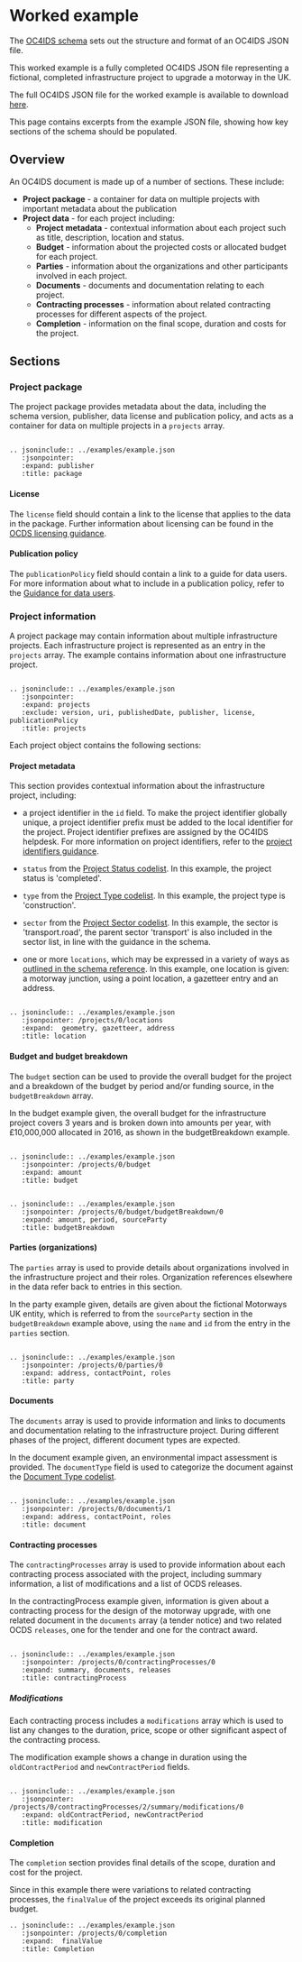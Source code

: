 # Worked example

The [OC4IDS schema](../reference/index.md) sets out the structure and format of an OC4IDS JSON file.

This worked example is a fully completed OC4IDS JSON file representing a fictional, completed infrastructure project to upgrade a motorway in the UK.

The full OC4IDS JSON file for the worked example is available to download [here](../../../../_static/example.json).

This page contains excerpts from the example JSON file, showing how key sections of the schema should be populated.

## Overview

An OC4IDS document is made up of a number of sections. These include:

* **Project package** - a container for data on multiple projects with important metadata about the publication
* **Project data** - for each project including:
  * **Project metadata** - contextual information about each project such as title, description, location and status.
  * **Budget** - information about the projected costs or allocated budget for each project.
  * **Parties** - information about the organizations and other participants involved in each project.
  * **Documents** - documents and documentation relating to each project.
  * **Contracting processes** - information about related contracting processes for different aspects of the project.
  * **Completion** - information on the final scope, duration and costs for the project.

## Sections

### Project package
The project package provides metadata about the data, including the schema version, publisher, data license and publication policy, and acts as a container for data on multiple projects in a `projects` array.

```eval_rst

.. jsoninclude:: ../examples/example.json
   :jsonpointer:
   :expand: publisher
   :title: package

```
#### License

The `license` field should contain a link to the license that applies to the data in the package. Further information about licensing can be found in the [OCDS licensing guidance](https://standard.open-contracting.org/latest/en/implementation/licensing/).

#### Publication policy

The `publicationPolicy` field should contain a link to a guide for data users. For more information about what to include in a publication policy, refer to the [Guidance for data users](guidance_for_data_users.md).

### Project information

A project package may contain information about multiple infrastructure projects. Each infrastructure project is represented as an entry in the `projects` array. The example contains information about one infrastructure project.

```eval_rst

.. jsoninclude:: ../examples/example.json
   :jsonpointer:
   :expand: projects
   :exclude: version, uri, publishedDate, publisher, license, publicationPolicy
   :title: projects

```

Each project object contains the following sections:

#### Project metadata

This section provides contextual information about the infrastructure project, including:

* a project identifier in the `id` field. To make the project identifier globally unique, a project identifier prefix must be added to the local identifier for the project. Project identifier prefixes are assigned by the OC4IDS helpdesk. For more information on project identifiers, refer to the [project identifiers guidance](../../../../guidance/identifiers/#globally-unique-project-identifiers).

* `status` from the [Project Status codelist](../../../../reference/codelists/#projectstatus). In this example, the project status is 'completed'.

* `type` from the [Project Type codelist](../../../../reference/codelists/#projecttype). In this example, the project type is 'construction'.

* `sector` from the [Project Sector codelist](../../../../reference/codelists/#projectsector). In this example, the sector is 'transport.road', the parent sector 'transport' is also included in the sector list, in line with the guidance in the schema.

* one or more `locations`, which may be expressed in a variety of ways as [outlined in the schema reference](../../../../reference/schema/#location). In this example, one location is given: a motorway junction, using a point location, a gazetteer entry and an address.

```eval_rst

.. jsoninclude:: ../examples/example.json
   :jsonpointer: /projects/0/locations
   :expand:  geometry, gazetteer, address
   :title: location

```

#### Budget and budget breakdown

The `budget` section can be used to provide the overall budget for the project and a breakdown of the budget by period and/or funding source, in the `budgetBreakdown` array.

In the budget example given, the overall budget for the infrastructure project covers 3 years and is broken down into amounts per year, with £10,000,000 allocated in 2016, as shown in the budgetBreakdown example.

  ```eval_rst

  .. jsoninclude:: ../examples/example.json
     :jsonpointer: /projects/0/budget
     :expand: amount
     :title: budget

  ```

  ```eval_rst

  .. jsoninclude:: ../examples/example.json
     :jsonpointer: /projects/0/budget/budgetBreakdown/0
     :expand: amount, period, sourceParty
     :title: budgetBreakdown

  ```

#### Parties (organizations)

The `parties` array is used to provide details about organizations involved in the infrastructure project and their roles. Organization references elsewhere in the data refer back to entries in this section.

In the party example given, details are given about the fictional Motorways UK entity, which is referred to from the `sourceParty` section in the `budgetBreakdown` example above, using the `name` and `id` from the entry in the `parties` section.

```eval_rst

.. jsoninclude:: ../examples/example.json
   :jsonpointer: /projects/0/parties/0
   :expand: address, contactPoint, roles
   :title: party

```

#### Documents

The `documents` array is used to provide information and links to documents and documentation relating to the infrastructure project. During different phases of the project, different document types are expected.

In the document example given, an environmental impact assessment is provided. The `documentType` field is used to categorize the document against the [Document Type codelist](../../../../reference/codelists/#documenttype).

```eval_rst

.. jsoninclude:: ../examples/example.json
   :jsonpointer: /projects/0/documents/1
   :expand: address, contactPoint, roles
   :title: document

```

#### Contracting processes

The `contractingProcesses` array is used to provide information about each contracting process associated with the project, including summary information, a list of modifications and a list of OCDS releases.

In the contractingProcess example given, information is given about a contracting process for the design of the motorway upgrade, with one related document in the `documents` array (a tender notice) and two related OCDS `releases`, one for the tender and one for the contract award.

```eval_rst

.. jsoninclude:: ../examples/example.json
   :jsonpointer: /projects/0/contractingProcesses/0
   :expand: summary, documents, releases
   :title: contractingProcess

```

##### Modifications

Each contracting process includes a `modifications` array which is used to list any changes to the duration, price, scope or other significant aspect of the contracting process.

The modification example shows a change in duration using the `oldContractPeriod` and `newContractPeriod` fields.

```eval_rst

.. jsoninclude:: ../examples/example.json
   :jsonpointer: /projects/0/contractingProcesses/2/summary/modifications/0
   :expand: oldContractPeriod, newContractPeriod
   :title: modification

```

#### Completion

The `completion` section provides final details of the scope, duration and cost for the project.

Since in this example there were variations to related contracting processes, the `finalValue` of the project exceeds its original planned budget.

```eval_rst
.. jsoninclude:: ../examples/example.json
   :jsonpointer: /projects/0/completion
   :expand:  finalValue
   :title: Completion

```
